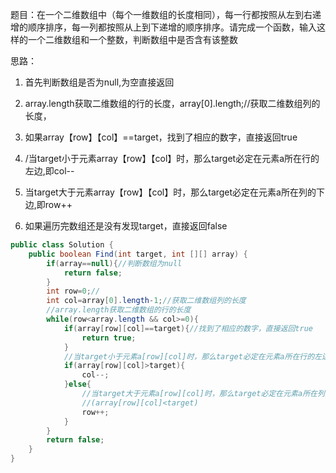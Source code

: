 题目：在一个二维数组中（每个一维数组的长度相同），每一行都按照从左到右递增的顺序排序，每一列都按照从上到下递增的顺序排序。请完成一个函数，输入这样的一个二维数组和一个整数，判断数组中是否含有该整数

思路：

1. 首先判断数组是否为null,为空直接返回

2. array.length获取二维数组的行的长度，array[0].length;//获取二维数组列的长度，
3. 如果array【row】【col】==target，找到了相应的数字，直接返回true
4. /当target小于元素array【row】【col】时，那么target必定在元素a所在行的左边,即col--
5. 当target大于元素array【row】【col】时，那么target必定在元素a所在列的下边,即row++
6. 如果遍历完数组还是没有发现target，直接返回false





```java
public class Solution {
    public boolean Find(int target, int [][] array) {
        if(array==null){//判断数组为null
            return false;
        }
        int row=0;//
        int col=array[0].length-1;//获取二维数组列的长度
        //array.length获取二维数组的行的长度
        while(row<array.length && col>=0){
            if(array[row][col]==target){//找到了相应的数字，直接返回true
                return true;
            }
            //当target小于元素a[row][col]时，那么target必定在元素a所在行的左边,即col--
            if(array[row][col]>target){
                col--;
            }else{
                //当target大于元素a[row][col]时，那么target必定在元素a所在列的下边,即row++；
                //(array[row][col]<target)
                row++;
            }
        }
        return false;
    }
}
```



